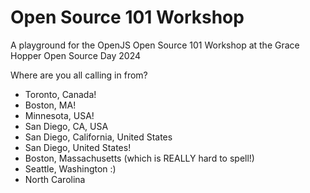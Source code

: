 # Open Source 101 Workshop
A playground for the OpenJS Open Source 101 Workshop at the Grace Hopper Open Source Day 2024

Where are you all calling in from?
- Toronto, Canada!
- Boston, MA!
- Minnesota, USA!
- San Diego, CA, USA
- San Diego, California, United States
- San Diego, United States!
- Boston, Massachusetts (which is REALLY hard to spell!)
- Seattle, Washington :)
- North Carolina

